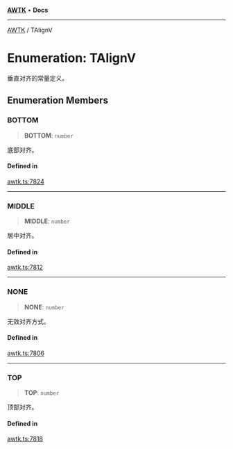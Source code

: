 [**AWTK**](../README.md) • **Docs**

***

[AWTK](../globals.md) / TAlignV

# Enumeration: TAlignV

垂直对齐的常量定义。

## Enumeration Members

### BOTTOM

> **BOTTOM**: `number`

底部对齐。

#### Defined in

[awtk.ts:7824](https://github.com/zlgopen/awtk-binding/blob/b1e618d759250c07a8449fe21dad19c89a7f6c51/tools/code_gen/js/output/awtk.ts#L7824)

***

### MIDDLE

> **MIDDLE**: `number`

居中对齐。

#### Defined in

[awtk.ts:7812](https://github.com/zlgopen/awtk-binding/blob/b1e618d759250c07a8449fe21dad19c89a7f6c51/tools/code_gen/js/output/awtk.ts#L7812)

***

### NONE

> **NONE**: `number`

无效对齐方式。

#### Defined in

[awtk.ts:7806](https://github.com/zlgopen/awtk-binding/blob/b1e618d759250c07a8449fe21dad19c89a7f6c51/tools/code_gen/js/output/awtk.ts#L7806)

***

### TOP

> **TOP**: `number`

顶部对齐。

#### Defined in

[awtk.ts:7818](https://github.com/zlgopen/awtk-binding/blob/b1e618d759250c07a8449fe21dad19c89a7f6c51/tools/code_gen/js/output/awtk.ts#L7818)
